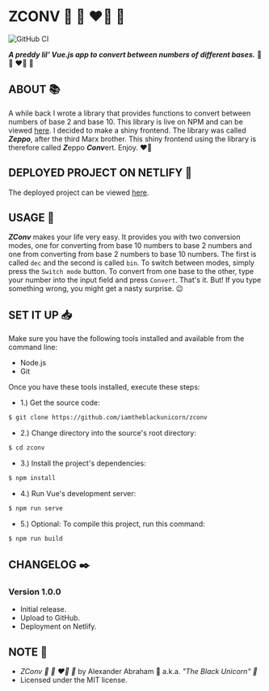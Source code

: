 # ZCONV :ribbon: :rocket: :heart_on_fire: :unicorn:

![GitHub CI](https://github.com/iamtheblackunicorn/zconv/actions/workflows/vue.yml/badge.svg)

***A preddy lil' Vue.js app to convert between numbers of different bases.*** :ribbon: :rocket: :heart_on_fire: :unicorn:

## ABOUT :books:

A while back I wrote a library that provides functions to convert between numbers of base 2 and base 10. This library is live on NPM and can be viewed [here](https://www.npmjs.com/package/zeppo). I decided to make a shiny frontend. The library was called ***Zeppo***, after the third Marx brother. This shiny frontend using the library is therefore called ***Z***eppo ***Conv***ert. Enjoy. :heart_on_fire:

## DEPLOYED PROJECT ON NETLIFY :rocket:

The deployed project can be viewed [here](https://gilded-sunflower-5a4e37.netlify.app/).

## USAGE :hammer:

***ZConv*** makes your life very easy. It provides you with two conversion modes, one for converting from base 10 numbers to base 2 numbers and one from converting from base 2 numbers to base 10 numbers. The first is called `dec` and the second is called `bin`. To switch between modes, simply press the `Switch mode` button. To convert from one base to the other, type your number into the input field and press `Convert`. That's it. But! If you type something wrong, you might get a nasty surprise. :wink:

## SET IT UP :inbox_tray:

Make sure you have the following tools installed and available from the command line:

- Node.js
- Git

Once you have these tools installed, execute these steps:

- 1.) Get the source code:

```bash
$ git clone https://github.com/iamtheblackunicorn/zconv
```

- 2.) Change directory into the source's root directory:

```bash
$ cd zconv
```

- 3.) Install the project's dependencies:

```bash
$ npm install
```

- 4.) Run Vue's development server:

```bash
$ npm run serve
```

- 5.) Optional: To compile this project, run this command:

```bash
$ npm run build
```

## CHANGELOG :black_nib:

### Version 1.0.0

- Initial release.
- Upload to GitHub.
- Deployment on Netlify.

## NOTE :scroll:

- *ZConv :ribbon: :rocket: :heart_on_fire: :unicorn:* by Alexander Abraham :black_heart: a.k.a. *"The Black Unicorn" :unicorn:*
- Licensed under the MIT license.